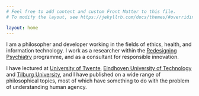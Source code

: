 ```yaml
---
# Feel free to add content and custom Front Matter to this file.
# To modify the layout, see https://jekyllrb.com/docs/themes/#overriding-theme-defaults

layout: home
---
```


I am a philosopher and developer working in the fields of ethics, health, and
information technology.
I work as a researcher within the
[Redesigning Psychiatry](http://www.redesigningpsychiatry.org/) programme,
and as a consultant for responsible innovation.

I have lectured at [University of Twente](http://utwente.nl),
[Eindhoven University of Technology](http://www.tue.nl/) and
[Tilburg University](http://www.tilburguniversity.edu/),
and I have published on a wide range of philosophical topics,
most of which have something to do with the problem of understanding human agency.
